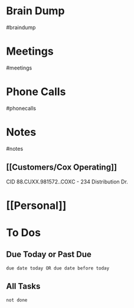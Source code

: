 # Brain Dump
#braindump 

# Meetings
#meetings 
# Phone Calls
#phonecalls 
# Notes
#notes
## [[Customers/Cox Operating]]
CID 88.CUXX.981572..COXC - 234 Distribution Dr.
# [[Personal]]

# To Dos
## Due Today or Past Due
```tasks
due date today OR due date before today
```

## All Tasks
```tasks
not done
```